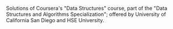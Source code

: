 Solutions of Coursera's "Data Structures" course, part of the "Data Structures and Algorithms Specialization"; offered by University of California San Diego and HSE University.
